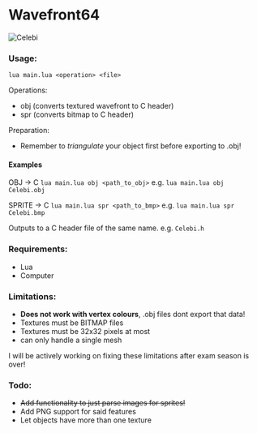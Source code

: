 # Wavefront64


![Celebi](https://i.imgur.com/fXzqiGc.gif)


### Usage:
`lua main.lua <operation> <file>`

Operations:
* obj (converts textured wavefront to C header)
* spr (converts bitmap to C header)

Preparation:
* Remember to *triangulate* your object first before exporting to .obj!

#### Examples
OBJ -> C
`lua main.lua obj <path_to_obj>`
e.g. `lua main.lua obj Celebi.obj`

SPRITE -> C
`lua main.lua spr <path_to_bmp>`
e.g. `lua main.lua spr Celebi.bmp`

Outputs to a C header file of the same name.
e.g. `Celebi.h`	

### Requirements:
* Lua
* Computer

### Limitations:
* **Does not work with vertex colours**, .obj files dont export that data!
* Textures must be BITMAP files
* Textures must be 32x32 pixels at most
* can only handle a single mesh

I will be actively working on fixing these limitations after exam season is over!

### Todo:
* ~~Add functionality to just parse images for sprites!~~
* Add PNG support for said features
* Let objects have more than one texture
